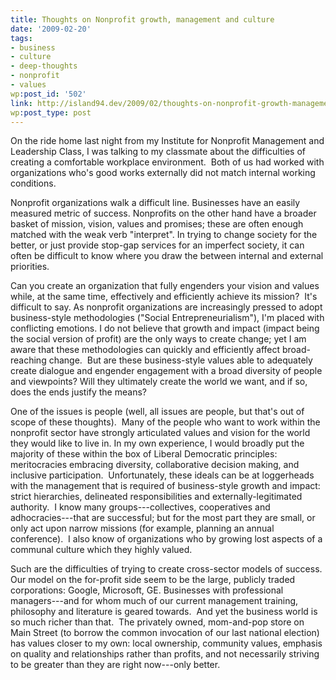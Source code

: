 ```yaml
---
title: Thoughts on Nonprofit growth, management and culture
date: '2009-02-20'
tags:
- business
- culture
- deep-thoughts
- nonprofit
- values
wp:post_id: '502'
link: http://island94.dev/2009/02/thoughts-on-nonprofit-growth-management-and-culture/
wp:post_type: post
---
```


On the ride home last night from my Institute for Nonprofit Management and Leadership Class, I was talking to my classmate about the difficulties of creating a comfortable workplace environment.  Both of us had worked with organizations who's good works externally did not match internal working conditions.

Nonprofit organizations walk a difficult line. Businesses have an easily measured metric of success. Nonprofits on the other hand have a broader basket of mission, vision, values and promises; these are often enough matched with the weak verb "interpret". In trying to change society for the better, or just provide stop-gap services for an imperfect society, it can often be difficult to know where you draw the between internal and external priorities.

Can you create an organization that fully engenders your vision and values while, at the same time, effectively and efficiently achieve its mission?  It's difficult to say. As nonprofit organizations are increasingly pressed to adopt business-style methodologies ("Social Entrepreneurialism"), I'm placed with conflicting emotions. I do not believe that growth and impact (impact being the social version of profit) are the only ways to create change; yet I am aware that these methodologies can quickly and efficiently affect broad-reaching change.  But are these business-style values able to adequately create dialogue and engender engagement with a broad diversity of people and viewpoints? Will they ultimately create the world we want, and if so, does the ends justify the means?

One of the issues is people (well, all issues are people, but that's out of scope of these thoughts).  Many of the people who want to work within the nonprofit sector have strongly articulated values and vision for the world they would like to live in. In my own experience, I would broadly put the majority of these within the box of Liberal Democratic principles: meritocracies embracing diversity, collaborative decision making, and inclusive participation.  Unfortunately, these ideals can be at loggerheads with the management that is required of business-style growth and impact: strict hierarchies, delineated responsibilities and externally-legitimated authority.  I know many groups---collectives, cooperatives and adhocracies---that are successful; but for the most part they are small, or only act upon narrow missions (for example, planning an annual conference).  I also know of organizations who by growing lost aspects of a communal culture which they highly valued.

Such are the difficulties of trying to create cross-sector models of success.  Our model on the for-profit side seem to be the large, publicly traded corporations: Google, Microsoft, GE. Businesses with professional managers---and for whom much of our current management training, philosophy and literature is geared towards.  And yet the business world is so much richer than that.  The privately owned, mom-and-pop store on Main Street (to borrow the common invocation of our last national election) has values closer to my own: local ownership, community values, emphasis on quality and relationships rather than profits, and not necessarily striving to be greater than they are right now---only better.